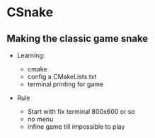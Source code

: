 # CSnake
## Making the classic game snake

- Learning:
    - cmake
    - config a CMakeLists.txt
    - terminal printing for game

- Rule
    - Start with fix terminal 800x600 or so
    - no menu
    - infine game till impossible to play